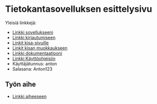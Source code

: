 # Tietokantasovelluksen esittelysivu

Yleisiä linkkejä:

* [Linkki sovellukseeni](https://ahjyrkia.users.cs.helsinki.fi/Tikaso)
* [Linkki kirjautumiseen](https://ahjyrkia.users.cs.helsinki.fi/Tikaso/login)
* [Linkit kisa-sivuille](https://ahjyrkia.users.cs.helsinki.fi/Tikaso/race)
* [Linkit kisan muokkaukseen](https://ahjyrkia.users.cs.helsinki.fi/Tikaso/race/1/edit)
* [Linkki dokumentaatiooni](https://github.com/ahjyrkia/tulospalvelu/blob/master/doc/dokumentaatio.pdf)
* [Linkki Käyttöohjeisiin](https://github.com/ahjyrkia/Tsoha-Bootstrap/blob/master/doc/K%C3%A4ytt%C3%B6ohje.md)
* Käyttäjätunnus: anton
* Salasana: Anton123

## Työn aihe

* [Linkki aiheeseen](http://advancedkittenry.github.io/suunnittelu_ja_tyoymparisto/aiheet/Hiihtokisojen_tulospalvelu.html) 
